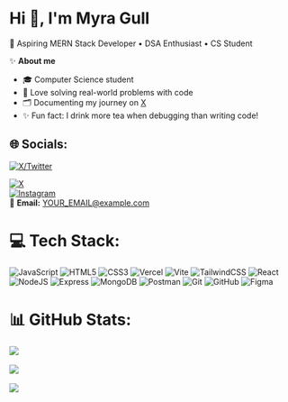 # Hi 👋, I'm Myra Gull  
🌟 Aspiring MERN Stack Developer • DSA Enthusiast • CS Student

✨ **About me**  
- 🎓 Computer Science student  
- 🧩 Love solving real-world problems with code  
- 🗂️ Documenting my journey on [X](https://x.com/MyraCodes_)  
- ✨ Fun fact: I drink more tea when debugging than writing code!

## 🌐 Socials:  
[![X/Twitter](https://img.shields.io/badge/Twitter-%231DA1F2.svg?logo=twitter&logoColor=white)](https://x.com/MyraCodes_)

[![X](https://img.shields.io/badge/X-%231DA1F2.svg?logo=twitter&logoColor=white)](https://x.com/MyraCodes_)  
[![Instagram](https://img.shields.io/badge/Instagram-%23E4405F.svg?logo=instagram&logoColor=white)](https://instagram.com/myracodes_)  
📧 **Email:** [YOUR_EMAIL@example.com](hello.myragull@gmail.com)


# 💻 Tech Stack:  
![JavaScript](https://img.shields.io/badge/javascript-%23323330.svg?style=for-the-badge&logo=javascript&logoColor=%23F7DF1E) 
![HTML5](https://img.shields.io/badge/html5-%23E34F26.svg?style=for-the-badge&logo=html5&logoColor=white) 
![CSS3](https://img.shields.io/badge/css3-%231572B6.svg?style=for-the-badge&logo=css3&logoColor=white) 
![Vercel](https://img.shields.io/badge/vercel-%23000000.svg?style=for-the-badge&logo=vercel&logoColor=white) 
![Vite](https://img.shields.io/badge/vite-%23646CFF.svg?style=for-the-badge&logo=vite&logoColor=white) 
![TailwindCSS](https://img.shields.io/badge/tailwindcss-%2338B2AC.svg?style=for-the-badge&logo=tailwind-css&logoColor=white) 
![React](https://img.shields.io/badge/react-%2320232a.svg?style=for-the-badge&logo=react&logoColor=%2361DAFB) 
![NodeJS](https://img.shields.io/badge/node.js-6DA55F?style=for-the-badge&logo=node.js&logoColor=white) 
![Express](https://img.shields.io/badge/express-%23000000.svg?style=for-the-badge&logo=express&logoColor=white)
![MongoDB](https://img.shields.io/badge/mongodb-%2347A248.svg?style=for-the-badge&logo=mongodb&logoColor=white)
![Postman](https://img.shields.io/badge/postman-%23FF6C37.svg?style=for-the-badge&logo=postman&logoColor=white)
![Git](https://img.shields.io/badge/git-%23F05032.svg?style=for-the-badge&logo=git&logoColor=white)
![GitHub](https://img.shields.io/badge/github-%23181717.svg?style=for-the-badge&logo=github&logoColor=white)
![Figma](https://img.shields.io/badge/figma-%23F24E1E.svg?style=for-the-badge&logo=figma&logoColor=white)

# 📊 GitHub Stats:  
![](https://github-readme-stats.vercel.app/api?username=Myragull&theme=dark&hide_border=false&include_all_commits=false&count_private=false)<br/>  
![](https://nirzak-streak-stats.vercel.app/?user=Myragull&theme=dark&hide_border=false)<br/>  
![](https://github-readme-stats.vercel.app/api/top-langs/?username=Myragull&theme=dark&hide_border=false&include_all_commits=false&count_private=false&layout=compact)

